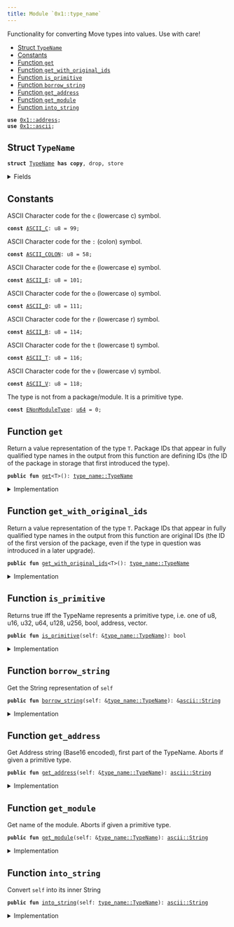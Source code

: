 ```yaml
---
title: Module `0x1::type_name`
---
```


Functionality for converting Move types into values. Use with care!


-  [Struct `TypeName`](#0x1_type_name_TypeName)
-  [Constants](#@Constants_0)
-  [Function `get`](#0x1_type_name_get)
-  [Function `get_with_original_ids`](#0x1_type_name_get_with_original_ids)
-  [Function `is_primitive`](#0x1_type_name_is_primitive)
-  [Function `borrow_string`](#0x1_type_name_borrow_string)
-  [Function `get_address`](#0x1_type_name_get_address)
-  [Function `get_module`](#0x1_type_name_get_module)
-  [Function `into_string`](#0x1_type_name_into_string)


<pre><code><b>use</b> <a href="../move-stdlib/address.md#0x1_address">0x1::address</a>;
<b>use</b> <a href="../move-stdlib/ascii.md#0x1_ascii">0x1::ascii</a>;
</code></pre>



<a name="0x1_type_name_TypeName"></a>

## Struct `TypeName`



<pre><code><b>struct</b> <a href="../move-stdlib/type_name.md#0x1_type_name_TypeName">TypeName</a> <b>has</b> <b>copy</b>, drop, store
</code></pre>



<details>
<summary>Fields</summary>


<dl>
<dt>
<code>name: <a href="../move-stdlib/ascii.md#0x1_ascii_String">ascii::String</a></code>
</dt>
<dd>
 String representation of the type. All types are represented
 using their source syntax:
 "u8", "u64", "bool", "address", "vector", and so on for primitive types.
 Struct types are represented as fully qualified type names; e.g.
 <code>00000000000000000000000000000001::string::String</code> or
 <code>0000000000000000000000000000000a::module_name1::type_name1&lt;0000000000000000000000000000000a::module_name2::type_name2&lt;<a href="../move-stdlib/u64.md#0x1_u64">u64</a>&gt;&gt;</code>
 Addresses are hex-encoded lowercase values of length ADDRESS_LENGTH (16, 20, or 32 depending on the Move platform)
</dd>
</dl>


</details>

<a name="@Constants_0"></a>

## Constants


<a name="0x1_type_name_ASCII_C"></a>

ASCII Character code for the <code>c</code> (lowercase c) symbol.


<pre><code><b>const</b> <a href="../move-stdlib/type_name.md#0x1_type_name_ASCII_C">ASCII_C</a>: u8 = 99;
</code></pre>



<a name="0x1_type_name_ASCII_COLON"></a>

ASCII Character code for the <code>:</code> (colon) symbol.


<pre><code><b>const</b> <a href="../move-stdlib/type_name.md#0x1_type_name_ASCII_COLON">ASCII_COLON</a>: u8 = 58;
</code></pre>



<a name="0x1_type_name_ASCII_E"></a>

ASCII Character code for the <code>e</code> (lowercase e) symbol.


<pre><code><b>const</b> <a href="../move-stdlib/type_name.md#0x1_type_name_ASCII_E">ASCII_E</a>: u8 = 101;
</code></pre>



<a name="0x1_type_name_ASCII_O"></a>

ASCII Character code for the <code>o</code> (lowercase o) symbol.


<pre><code><b>const</b> <a href="../move-stdlib/type_name.md#0x1_type_name_ASCII_O">ASCII_O</a>: u8 = 111;
</code></pre>



<a name="0x1_type_name_ASCII_R"></a>

ASCII Character code for the <code>r</code> (lowercase r) symbol.


<pre><code><b>const</b> <a href="../move-stdlib/type_name.md#0x1_type_name_ASCII_R">ASCII_R</a>: u8 = 114;
</code></pre>



<a name="0x1_type_name_ASCII_T"></a>

ASCII Character code for the <code>t</code> (lowercase t) symbol.


<pre><code><b>const</b> <a href="../move-stdlib/type_name.md#0x1_type_name_ASCII_T">ASCII_T</a>: u8 = 116;
</code></pre>



<a name="0x1_type_name_ASCII_V"></a>

ASCII Character code for the <code>v</code> (lowercase v) symbol.


<pre><code><b>const</b> <a href="../move-stdlib/type_name.md#0x1_type_name_ASCII_V">ASCII_V</a>: u8 = 118;
</code></pre>



<a name="0x1_type_name_ENonModuleType"></a>

The type is not from a package/module. It is a primitive type.


<pre><code><b>const</b> <a href="../move-stdlib/type_name.md#0x1_type_name_ENonModuleType">ENonModuleType</a>: <a href="../move-stdlib/u64.md#0x1_u64">u64</a> = 0;
</code></pre>



<a name="0x1_type_name_get"></a>

## Function `get`

Return a value representation of the type <code>T</code>.  Package IDs
that appear in fully qualified type names in the output from
this function are defining IDs (the ID of the package in
storage that first introduced the type).


<pre><code><b>public</b> <b>fun</b> <a href="../move-stdlib/type_name.md#0x1_type_name_get">get</a>&lt;T&gt;(): <a href="../move-stdlib/type_name.md#0x1_type_name_TypeName">type_name::TypeName</a>
</code></pre>



<details>
<summary>Implementation</summary>


<pre><code><b>public</b> <b>native</b> <b>fun</b> <a href="../move-stdlib/type_name.md#0x1_type_name_get">get</a>&lt;T&gt;(): <a href="../move-stdlib/type_name.md#0x1_type_name_TypeName">TypeName</a>;
</code></pre>



</details>

<a name="0x1_type_name_get_with_original_ids"></a>

## Function `get_with_original_ids`

Return a value representation of the type <code>T</code>.  Package IDs
that appear in fully qualified type names in the output from
this function are original IDs (the ID of the first version of
the package, even if the type in question was introduced in a
later upgrade).


<pre><code><b>public</b> <b>fun</b> <a href="../move-stdlib/type_name.md#0x1_type_name_get_with_original_ids">get_with_original_ids</a>&lt;T&gt;(): <a href="../move-stdlib/type_name.md#0x1_type_name_TypeName">type_name::TypeName</a>
</code></pre>



<details>
<summary>Implementation</summary>


<pre><code><b>public</b> <b>native</b> <b>fun</b> <a href="../move-stdlib/type_name.md#0x1_type_name_get_with_original_ids">get_with_original_ids</a>&lt;T&gt;(): <a href="../move-stdlib/type_name.md#0x1_type_name_TypeName">TypeName</a>;
</code></pre>



</details>

<a name="0x1_type_name_is_primitive"></a>

## Function `is_primitive`

Returns true iff the TypeName represents a primitive type, i.e. one of
u8, u16, u32, u64, u128, u256, bool, address, vector.


<pre><code><b>public</b> <b>fun</b> <a href="../move-stdlib/type_name.md#0x1_type_name_is_primitive">is_primitive</a>(self: &<a href="../move-stdlib/type_name.md#0x1_type_name_TypeName">type_name::TypeName</a>): bool
</code></pre>



<details>
<summary>Implementation</summary>


<pre><code><b>public</b> <b>fun</b> <a href="../move-stdlib/type_name.md#0x1_type_name_is_primitive">is_primitive</a>(self: &<a href="../move-stdlib/type_name.md#0x1_type_name_TypeName">TypeName</a>): bool {
    <b>let</b> bytes = self.name.as_bytes();
    bytes == &b"bool" ||
    bytes == &b"u8" ||
    bytes == &b"u16" ||
    bytes == &b"u32" ||
    bytes == &b"<a href="../move-stdlib/u64.md#0x1_u64">u64</a>" ||
    bytes == &b"<a href="../move-stdlib/u128.md#0x1_u128">u128</a>" ||
    bytes == &b"u256" ||
    bytes == &b"<b>address</b>" ||
    (bytes.length() &gt;= 6 &&
     bytes[0] == <a href="../move-stdlib/type_name.md#0x1_type_name_ASCII_V">ASCII_V</a> &&
     bytes[1] == <a href="../move-stdlib/type_name.md#0x1_type_name_ASCII_E">ASCII_E</a> &&
     bytes[2] == <a href="../move-stdlib/type_name.md#0x1_type_name_ASCII_C">ASCII_C</a> &&
     bytes[3] == <a href="../move-stdlib/type_name.md#0x1_type_name_ASCII_T">ASCII_T</a> &&
     bytes[4] == <a href="../move-stdlib/type_name.md#0x1_type_name_ASCII_O">ASCII_O</a> &&
     bytes[5] == <a href="../move-stdlib/type_name.md#0x1_type_name_ASCII_R">ASCII_R</a>)

}
</code></pre>



</details>

<a name="0x1_type_name_borrow_string"></a>

## Function `borrow_string`

Get the String representation of <code>self</code>


<pre><code><b>public</b> <b>fun</b> <a href="../move-stdlib/type_name.md#0x1_type_name_borrow_string">borrow_string</a>(self: &<a href="../move-stdlib/type_name.md#0x1_type_name_TypeName">type_name::TypeName</a>): &<a href="../move-stdlib/ascii.md#0x1_ascii_String">ascii::String</a>
</code></pre>



<details>
<summary>Implementation</summary>


<pre><code><b>public</b> <b>fun</b> <a href="../move-stdlib/type_name.md#0x1_type_name_borrow_string">borrow_string</a>(self: &<a href="../move-stdlib/type_name.md#0x1_type_name_TypeName">TypeName</a>): &String {
    &self.name
}
</code></pre>



</details>

<a name="0x1_type_name_get_address"></a>

## Function `get_address`

Get Address string (Base16 encoded), first part of the TypeName.
Aborts if given a primitive type.


<pre><code><b>public</b> <b>fun</b> <a href="../move-stdlib/type_name.md#0x1_type_name_get_address">get_address</a>(self: &<a href="../move-stdlib/type_name.md#0x1_type_name_TypeName">type_name::TypeName</a>): <a href="../move-stdlib/ascii.md#0x1_ascii_String">ascii::String</a>
</code></pre>



<details>
<summary>Implementation</summary>


<pre><code><b>public</b> <b>fun</b> <a href="../move-stdlib/type_name.md#0x1_type_name_get_address">get_address</a>(self: &<a href="../move-stdlib/type_name.md#0x1_type_name_TypeName">TypeName</a>): String {
    <b>assert</b>!(!self.<a href="../move-stdlib/type_name.md#0x1_type_name_is_primitive">is_primitive</a>(), <a href="../move-stdlib/type_name.md#0x1_type_name_ENonModuleType">ENonModuleType</a>);

    // Base16 (<a href="../move-stdlib/string.md#0x1_string">string</a>) representation of an <b>address</b> <b>has</b> 2 symbols per byte.
    <b>let</b> len = <a href="../move-stdlib/address.md#0x1_address_length">address::length</a>() * 2;
    <b>let</b> str_bytes = self.name.as_bytes();
    <b>let</b> <b>mut</b> addr_bytes = <a href="../move-stdlib/vector.md#0x1_vector">vector</a>[];
    <b>let</b> <b>mut</b> i = 0;

    // Read `len` bytes from the type name and push them <b>to</b> addr_bytes.
    <b>while</b> (i &lt; len) {
        addr_bytes.push_back(str_bytes[i]);
        i = i + 1;
    };

    <a href="../move-stdlib/ascii.md#0x1_ascii_string">ascii::string</a>(addr_bytes)
}
</code></pre>



</details>

<a name="0x1_type_name_get_module"></a>

## Function `get_module`

Get name of the module.
Aborts if given a primitive type.


<pre><code><b>public</b> <b>fun</b> <a href="../move-stdlib/type_name.md#0x1_type_name_get_module">get_module</a>(self: &<a href="../move-stdlib/type_name.md#0x1_type_name_TypeName">type_name::TypeName</a>): <a href="../move-stdlib/ascii.md#0x1_ascii_String">ascii::String</a>
</code></pre>



<details>
<summary>Implementation</summary>


<pre><code><b>public</b> <b>fun</b> <a href="../move-stdlib/type_name.md#0x1_type_name_get_module">get_module</a>(self: &<a href="../move-stdlib/type_name.md#0x1_type_name_TypeName">TypeName</a>): String {
    <b>assert</b>!(!self.<a href="../move-stdlib/type_name.md#0x1_type_name_is_primitive">is_primitive</a>(), <a href="../move-stdlib/type_name.md#0x1_type_name_ENonModuleType">ENonModuleType</a>);

    // Starts after <b>address</b> and a double colon: `&lt;addr <b>as</b> HEX&gt;::`
    <b>let</b> <b>mut</b> i = <a href="../move-stdlib/address.md#0x1_address_length">address::length</a>() * 2 + 2;
    <b>let</b> str_bytes = self.name.as_bytes();
    <b>let</b> <b>mut</b> module_name = <a href="../move-stdlib/vector.md#0x1_vector">vector</a>[];
    <b>let</b> colon = <a href="../move-stdlib/type_name.md#0x1_type_name_ASCII_COLON">ASCII_COLON</a>;
    <b>loop</b> {
        <b>let</b> char = &str_bytes[i];
        <b>if</b> (char != &colon) {
            module_name.push_back(*char);
            i = i + 1;
        } <b>else</b> {
            <b>break</b>
        }
    };

    <a href="../move-stdlib/ascii.md#0x1_ascii_string">ascii::string</a>(module_name)
}
</code></pre>



</details>

<a name="0x1_type_name_into_string"></a>

## Function `into_string`

Convert <code>self</code> into its inner String


<pre><code><b>public</b> <b>fun</b> <a href="../move-stdlib/type_name.md#0x1_type_name_into_string">into_string</a>(self: <a href="../move-stdlib/type_name.md#0x1_type_name_TypeName">type_name::TypeName</a>): <a href="../move-stdlib/ascii.md#0x1_ascii_String">ascii::String</a>
</code></pre>



<details>
<summary>Implementation</summary>


<pre><code><b>public</b> <b>fun</b> <a href="../move-stdlib/type_name.md#0x1_type_name_into_string">into_string</a>(self: <a href="../move-stdlib/type_name.md#0x1_type_name_TypeName">TypeName</a>): String {
    self.name
}
</code></pre>



</details>
